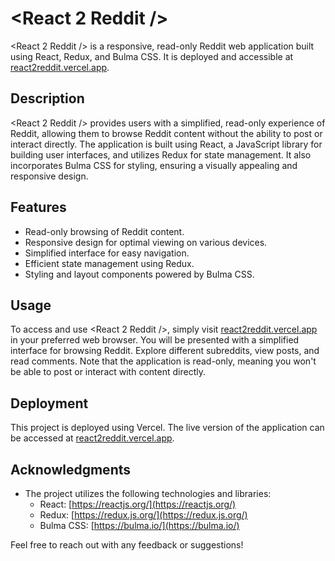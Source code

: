 # <React 2 Reddit />

<React 2 Reddit /> is a responsive, read-only Reddit web application built using React, Redux, and Bulma CSS. It is deployed and accessible at [react2reddit.vercel.app](https://react2reddit.vercel.app).

## Description

<React 2 Reddit /> provides users with a simplified, read-only experience of Reddit, allowing them to browse Reddit content without the ability to post or interact directly. The application is built using React, a JavaScript library for building user interfaces, and utilizes Redux for state management. It also incorporates Bulma CSS for styling, ensuring a visually appealing and responsive design.

## Features

- Read-only browsing of Reddit content.
- Responsive design for optimal viewing on various devices.
- Simplified interface for easy navigation.
- Efficient state management using Redux.
- Styling and layout components powered by Bulma CSS.

## Usage

To access and use <React 2 Reddit />, simply visit [react2reddit.vercel.app](https://react2reddit.vercel.app) in your preferred web browser. You will be presented with a simplified interface for browsing Reddit. Explore different subreddits, view posts, and read comments. Note that the application is read-only, meaning you won't be able to post or interact with content directly.

## Deployment

This project is deployed using Vercel. The live version of the application can be accessed at [react2reddit.vercel.app](https://react2reddit.vercel.app).



## Acknowledgments

- The project utilizes the following technologies and libraries:
  - React: [https://reactjs.org/](https://reactjs.org/)
  - Redux: [https://redux.js.org/](https://redux.js.org/)
  - Bulma CSS: [https://bulma.io/](https://bulma.io/)



Feel free to reach out with any feedback or suggestions!
